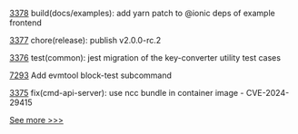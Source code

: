 
[3378](https://github.com/hyperledger/cacti/pull/3378) build(docs/examples): add yarn patch to @ionic deps of example frontend

[3377](https://github.com/hyperledger/cacti/pull/3377) chore(release): publish v2.0.0-rc.2

[3376](https://github.com/hyperledger/cacti/pull/3376) test(common): jest migration of the key-converter utility test cases

[7293](https://github.com/hyperledger/besu/pull/7293) Add evmtool block-test subcommand

[3375](https://github.com/hyperledger/cacti/pull/3375) fix(cmd-api-server): use ncc bundle in container image - CVE-2024-29415


[See more >>>](https://start-here.hyperledger.org/pull-requests)
